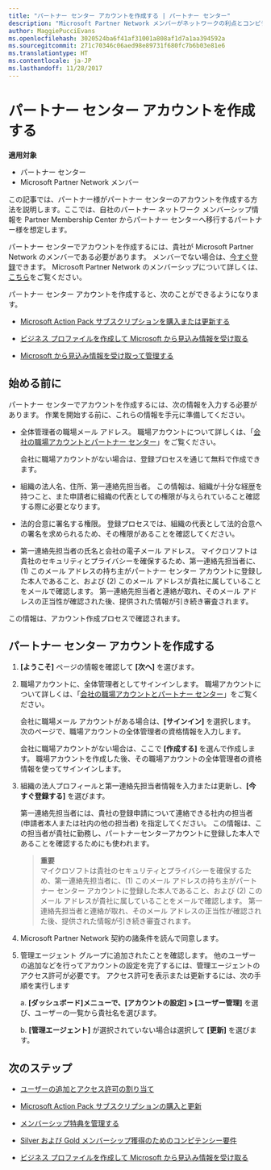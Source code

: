 ```yaml
---
title: "パートナー センター アカウントを作成する | パートナー センター"
description: "Microsoft Partner Network メンバーがネットワークの利点とコンピテンシーを管理してビジネス プロファイルを作成するには、パートナー センター アカウントを作成する必要があります。"
author: MaggiePucciEvans
ms.openlocfilehash: 3020524ba6f41af31001a808af1d7a1aa394592a
ms.sourcegitcommit: 271c70346c06aed98e89731f680fc7b6b03e81e6
ms.translationtype: HT
ms.contentlocale: ja-JP
ms.lasthandoff: 11/28/2017
---
```

# <a name="create-a-partner-center-account"></a>パートナー センター アカウントを作成する

**適用対象**

-   パートナー センター
-   Microsoft Partner Network メンバー


この記事では、パートナー様がパートナー センターのアカウントを作成する方法を説明します。ここでは、自社のパートナー ネットワーク メンバーシップ情報を Partner Membership Center からパートナー センターへ移行するパートナー様を想定します。 

パートナー センターでアカウントを作成するには、貴社が Microsoft Partner Network のメンバーである必要があります。 メンバーでない場合は、[今すぐ登録](https://partners.microsoft.com/PartnerProgram/simplifiedenrollment.aspx)できます。 Microsoft Partner Network のメンバーシップについて詳しくは、[こちら](https://partner.microsoft.com/membership)をご覧ください。  

パートナー センター アカウントを作成すると、次のことができるようになります。

-   [Microsoft Action Pack サブスクリプションを購入または更新する](mpn-get-action-pack.md)

-   [ビジネス プロファイルを作成して Microsoft から見込み情報を受け取る](create-a-marketing-profile.md)

-   [Microsoft から見込み情報を受け取って管理する](responding-to-referrals.md)

## <a name="before-you-begin"></a>始める前に

パートナー センターでアカウントを作成するには、次の情報を入力する必要があります。 作業を開始する前に、これらの情報を手元に準備してください。

-   全体管理者の職場メール アドレス。 職場アカウントについて詳しくは、「[会社の職場アカウントとパートナー センター](azure-active-directory-tenants-and-partner-center.md)」をご覧ください。

    会社に職場アカウントがない場合は、登録プロセスを通じて無料で作成できます。 

-   組織の法人名、住所、第一連絡先担当者。 この情報は、組織が十分な経歴を持つこと、また申請者に組織の代表としての権限が与えられていること確認する際に必要となります。 

-   法的合意に署名する権限。 登録プロセスでは、組織の代表として法的合意への署名を求められるため、その権限があることを確認してください。

-   第一連絡先担当者の氏名と会社の電子メール アドレス。 マイクロソフトは貴社のセキュリティとプライバシーを確保するため、第一連絡先担当者に、(1) このメール アドレスの持ち主がパートナー センター アカウントに登録した本人であること、および (2) このメール アドレスが貴社に属していることをメールで確認します。 第一連絡先担当者と連絡が取れ、そのメール アドレスの正当性が確認された後、提供された情報が引き続き審査されます。

この情報は、アカウント作成プロセスで確認されます。 
 
## <a name="create-a-partner-center-account"></a>パートナー センター アカウントを作成する

1.  **[ようこそ]** ページの情報を確認して **[次へ]** を選びます。

2.  職場アカウントに、全体管理者としてサインインします。 職場アカウントについて詳しくは、「[会社の職場アカウントとパートナー センター](azure-active-directory-tenants-and-partner-center.md)」をご覧ください。

    会社に職場メール アカウントがある場合は、**[サインイン]** を選択します。 次のページで、職場アカウントの全体管理者の資格情報を入力します。 

    会社に職場アカウントがない場合は、ここで **[作成する]** を選んで作成します。 職場アカウントを作成した後、その職場アカウントの全体管理者の資格情報を使ってサインインします。

3.  組織の法人プロフィールと第一連絡先担当者情報を入力または更新し、**[今すぐ登録する]** を選びます。 

    第一連絡先担当者には、貴社の登録申請について連絡できる社内の担当者 (申請者本人または社内の他の担当者) を指定してください。 この情報は、この担当者が貴社に勤務し、パートナーセンターアカウントに登録した本人であることを確認するためにも使われます。

    >**重要**<br> マイクロソフトは貴社のセキュリティとプライバシーを確保するため、第一連絡先担当者に、(1) このメール アドレスの持ち主がパートナー センター アカウントに登録した本人であること、および (2) このメール アドレスが貴社に属していることをメールで確認します。 第一連絡先担当者と連絡が取れ、そのメール アドレスの正当性が確認された後、提供された情報が引き続き審査されます。

4.  Microsoft Partner Network 契約の諸条件を読んで同意します。 

5.  管理エージェント グループに追加されたことを確認します。 他のユーザーの追加などを行ってアカウントの設定を完了するには、管理エージェントのアクセス許可が必要です。 アクセス許可を表示または更新するには、次の手順を実行します

    a.  **[ダッシュボード]**メニューで、**[アカウントの設定] > [ユーザー管理]** を選び、ユーザーの一覧から貴社名を選びます。 

    b.  **[管理エージェント]** が選択されていない場合は選択して **[更新]** を選びます。 

## <a name="next-steps"></a>次のステップ

-   [ユーザーの追加とアクセス許可の割り当て](create-user-accounts-and-set-permissions.md)

-   [Microsoft Action Pack サブスクリプションの購入と更新](mpn-get-action-pack.md)

-   [メンバーシップ特典を管理する](manage-your-partner-network-benefits.md)

-   [Silver および Gold メンバーシップ獲得のためのコンピテンシー要件](learn-about-competencies.md)

-   [ビジネス プロファイルを作成して Microsoft から見込み情報を受け取る](create-a-marketing-profile.md)